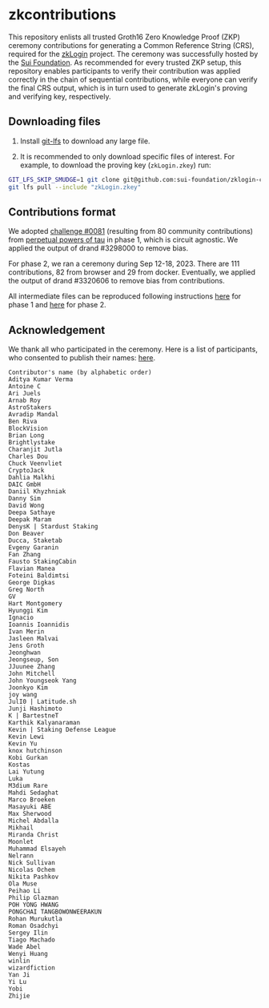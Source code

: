 # zkcontributions

This repository enlists all trusted Groth16 Zero Knowledge Proof (ZKP) ceremony contributions for generating a Common Reference String (CRS), required for the [zkLogin](https://sui.io/zklogin) project. The ceremony was successfully hosted by the [Sui Foundation](https://sui.io/about). As recommended for every trusted ZKP setup, this repository enables participants to verify their contribution was applied correctly in the chain of sequential contributions, while everyone can verify the final CRS output, which is in turn used to generate zkLogin's proving and verifying key, respectively.

## Downloading files

1. Install [git-lfs](https://git-lfs.com/) to download any large file.

2. It is recommended to only download specific files of interest. For example, to download the proving key (`zkLogin.zkey`) run:

```bash
GIT_LFS_SKIP_SMUDGE=1 git clone git@github.com:sui-foundation/zklogin-ceremony-contributions.git
git lfs pull --include "zkLogin.zkey"
```

## Contributions format

We adopted [challenge #0081](https://pse-trusted-setup-ppot.s3.eu-central-1.amazonaws.com/challenge_0081) (resulting from 80 community contributions) from [perpetual powers of tau](https://github.com/privacy-scaling-explorations/perpetualpowersoftau/tree/master/0080_carter_response) in phase 1, which is circuit agnostic.
We applied the output of drand #3298000 to remove bias.

For phase 2, we ran a ceremony during Sep 12-18, 2023.
There are 111 contributions, 82 from browser and 29 from docker.
Eventually, we applied the output of drand #3320606 to remove bias from contributions.


All intermediate files can be reproduced following instructions [here](./phase1/README.md) for phase 1 and [here](./phase2/README.md) for phase 2.


## Acknowledgement

We thank all who participated in the ceremony. Here is a list of participants, who consented to publish their names: [here](./contributor_list.tsv).

```
Contributor's name (by alphabetic order)
Aditya Kumar Verma
Antoine C
Ari Juels
Arnab Roy
AstroStakers
Avradip Mandal
Ben Riva
BlockVision
Brian Long
Brightlystake
Charanjit Jutla
Charles Dou
Chuck Veenvliet
CryptoJack
Dahlia Malkhi
DAIC GmbH
Daniil Khyzhniak
Danny Sim
David Wong
Deepa Sathaye
Deepak Maram
DenysK | Stardust Staking
Don Beaver
Ducca, Staketab
Evgeny Garanin
Fan Zhang
Fausto StakingCabin
Flavian Manea
Foteini Baldimtsi
George Digkas
Greg North
GV
Hart Montgomery
Hyunggi Kim
Ignacio
Ioannis Ioannidis
Ivan Merin
Jasleen Malvai
Jens Groth
Jeonghwan
Jeongseup, Son
JJuunee Zhang
John Mitchell
John Youngseok Yang
Joonkyo Kim
joy wang
JulI0 | Latitude.sh
Junji Hashimoto
K | BartestneT
Karthik Kalyanaraman
Kevin | Staking Defense League
Kevin Lewi
Kevin Yu
knox hutchinson
Kobi Gurkan
Kostas
Lai Yutung
Luka
M3dium Rare
Mahdi Sedaghat
Marco Broeken
Masayuki ABE
Max Sherwood
Michel Abdalla
Mikhail
Miranda Christ
Moonlet
Muhammad Elsayeh
Nelrann
Nick Sullivan
Nicolas Ochem
Nikita Pashkov
Ola Muse
Peihao Li
Philip Glazman
POH YONG HWANG
PONGCHAI TANGBOWONWEERAKUN
Rohan Murukutla
Roman Osadchyi
Sergey Ilin
Tiago Machado
Wade Abel
Wenyi Huang
winlin
wizardfiction
Yan Ji
Yi Lu
Yobi
Zhijie
```
